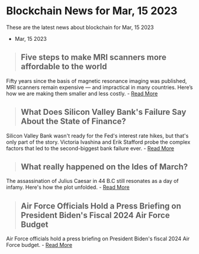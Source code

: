# Blockchain News for Mar, 15 2023
These are the latest news about blockchain for Mar, 15 2023
- Mar, 15 2023
> ## Five steps to make MRI scanners more affordable to the world 
 Fifty years since the basis of magnetic resonance imaging was published, MRI scanners remain expensive — and impractical in many countries. Here’s how we are making them smaller and less costly. - [Read More](https://www.nature.com/articles/d41586-023-00759-x) 
> ## What Does Silicon Valley Bank's Failure Say About the State of Finance? 
 Silicon Valley Bank wasn't ready for the Fed's interest rate hikes, but that's only part of the story. Victoria Ivashina and Erik Stafford probe the complex factors that led to the second-biggest bank failure ever. - [Read More](https://hbswk.hbs.edu/item/what-does-silicon-valley-banks-failure-say-about-the-state-of-finance) 
> ## What really happened on the Ides of March? 
 The assassination of Julius Caesar in 44 B.C still resonates as a day of infamy. Here's how the plot unfolded. - [Read More](https://www.nationalgeographic.com/history/article/julius-caesar-ides-of-march) 
> ## Air Force Officials Hold a Press Briefing on President Biden's Fiscal 2024 Air Force Budget 
 Air Force officials hold a press briefing on President Biden's fiscal 2024 Air Force budget. - [Read More](https://www.defense.gov/News/Transcripts/Transcript/Article/3328679/air-force-officials-hold-a-press-briefing-on-president-bidens-fiscal-2024-air-f/) 
